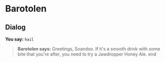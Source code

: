 # Barotolen


## Dialog

**You say:** `hail`



>**Barotolen says:** Greetings, Soandso. If it's a smooth drink with some bite that you're after, you need to try a Jawdropper Honey Ale.
end
